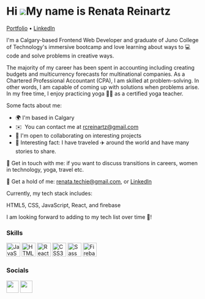 Hi ![](https://user-images.githubusercontent.com/18350557/176309783-0785949b-9127-417c-8b55-ab5a4333674e.gif)My name is Renata Reinartz
=======================================================================================================================================

[Portfolio](https://www.renata-reinartz.com/) • [LinkedIn](https://www.linkedin.com/in/renata1026/) 

I'm a Calgary-based Frontend Web Developer and graduate of Juno College of Technology's immersive bootcamp and love learning about ways to 💻 code and solve problems in creative ways.

The majority of my career has been spent in accounting including creating budgets and multicurrency forecasts for multinational companies. As a Chartered Professional Accountant (CPA), I am skilled at problem-solving. In other words, I am capable of coming up with solutions when problems arise. In my free time, I enjoy practicing yoga 🧘‍♀️ as a certified yoga teacher. 

Some facts about me:

* 🌍 I'm based in Calgary
* ✉️  You can contact me at [rcreinartz@gmail.com](mailto:rcreinartz@gmail.com)
* 🤝 I'm open to collaborating on interesting projects
* 🥰 Interesting fact: I have traveled ✈️ around the world and have many stories to share.

📱 Get in touch with me: if you want to discuss transitions in careers, women in technology, yoga, travel etc.

📨 Get a hold of me: renata.techie@gmail.com, or [LinkedIn](https://www.linkedin.com/in/renata1026/)

Currently, my tech stack includes:

HTML5, CSS, JavaScript, React, and firebase

I am looking forward to adding to my tech list over time 🌸!



### Skills


<p align="left">
<a href="https://developer.mozilla.org/en-US/docs/Web/JavaScript" target="_blank" rel="noreferrer"><img src="https://raw.githubusercontent.com/danielcranney/readme-generator/main/public/icons/skills/javascript-colored.svg" width="36" height="36" alt="JavaScript" /></a>
<a href="https://developer.mozilla.org/en-US/docs/Glossary/HTML5" target="_blank" rel="noreferrer"><img src="https://raw.githubusercontent.com/danielcranney/readme-generator/main/public/icons/skills/html5-colored.svg" width="36" height="36" alt="HTML5" /></a>
<a href="https://reactjs.org/" target="_blank" rel="noreferrer"><img src="https://raw.githubusercontent.com/danielcranney/readme-generator/main/public/icons/skills/react-colored.svg" width="36" height="36" alt="React" /></a>
<a href="https://www.w3.org/TR/CSS/#css" target="_blank" rel="noreferrer"><img src="https://raw.githubusercontent.com/danielcranney/readme-generator/main/public/icons/skills/css3-colored.svg" width="36" height="36" alt="CSS3" /></a>
<a href="https://sass-lang.com/" target="_blank" rel="noreferrer"><img src="https://raw.githubusercontent.com/danielcranney/readme-generator/main/public/icons/skills/sass-colored.svg" width="36" height="36" alt="Sass" /></a>
<a href="https://firebase.google.com/" target="_blank" rel="noreferrer"><img src="https://raw.githubusercontent.com/danielcranney/readme-generator/main/public/icons/skills/firebase-colored.svg" width="36" height="36" alt="Firebase" /></a>
</p>


### Socials

<p align="left"> <a href="https://www.github.com/renata1026" target="_blank" rel="noreferrer"><img src="https://raw.githubusercontent.com/danielcranney/readme-generator/main/public/icons/socials/github.svg" width="32" height="32" /></a> <a href="https://www.linkedin.com/in/renata1026" target="_blank" rel="noreferrer"><img src="https://raw.githubusercontent.com/danielcranney/readme-generator/main/public/icons/socials/linkedin.svg" width="32" height="32" /></a></p>

